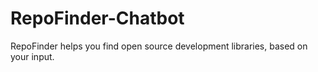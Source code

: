 # RepoFinder-Chatbot
RepoFinder helps you find open source development libraries, based on your input.
